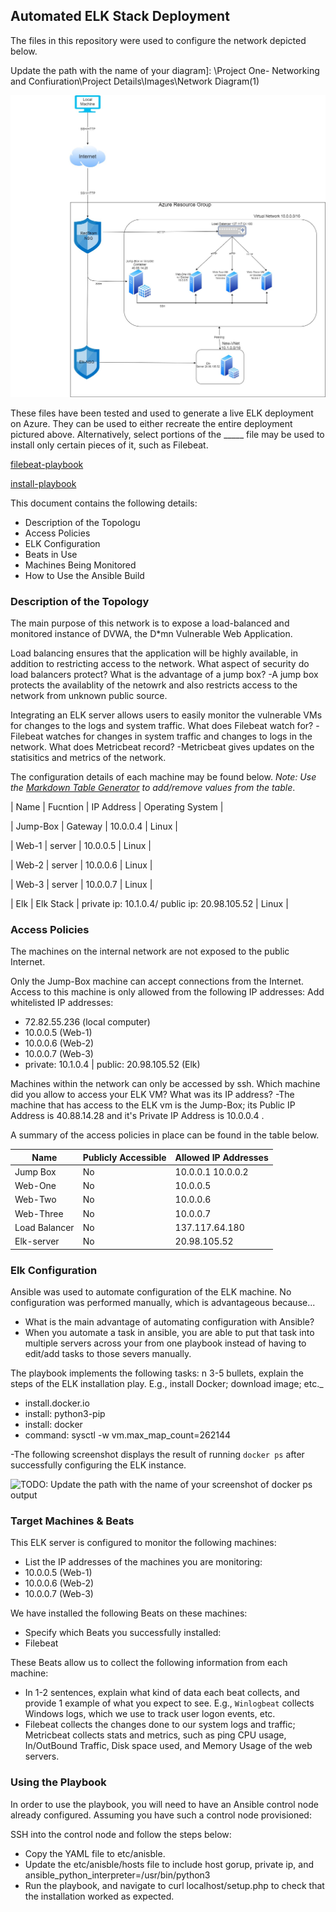 ## Automated ELK Stack Deployment

The files in this repository were used to configure the network depicted below.

Update the path with the name of your diagram]: \Project One- Networking and Confiuration\Project Details\Images\Network Diagram(1)

![image](https://github.com/joshuayyoung/Project-One-Elk-Configuration/blob/28c371038e484a12df4cf5afd6eb5cecbe8689d6/diagram/networkdiagram.jpg.jpg)

These files have been tested and used to generate a live ELK deployment on Azure. They can be used to either recreate the entire deployment pictured above. Alternatively, select portions of the _____ file may be used to install only certain pieces of it, such as Filebeat.
		
[filebeat-playbook](ansible/filebeat.yml.txt)
    		
[install-playbook](ansible/install-elk.yml.txt)

This document contains the following details:
- Description of the Topologu
- Access Policies
- ELK Configuration
- Beats in Use
- Machines Being Monitored
- How to Use the Ansible Build


### Description of the Topology

The main purpose of this network is to expose a load-balanced and monitored instance of DVWA, the D*mn Vulnerable Web Application.

Load balancing ensures that the application will be highly available, in addition to restricting access to the network.
What aspect of security do load balancers protect? What is the advantage of a jump box? 
-A jump box protects the availablity of the netowrk and also restricts access to the network from unknown public source.

Integrating an ELK server allows users to easily monitor the vulnerable VMs for changes to the logs and system traffic.
What does Filebeat watch for? 
-Filebeat watches for changes in system traffic and changes to logs in the network.
What does Metricbeat record?
-Metricbeat gives updates on the statisitics and metrics of the network.

The configuration details of each machine may be found below.
_Note: Use the [Markdown Table Generator](http://www.tablesgenerator.com/markdown_tables) to add/remove values from the table_.

| Name     | Fucntion | IP Address              | Operating System |

| Jump-Box | Gateway  | 10.0.0.4                | Linux         |

| Web-1    | server   | 10.0.0.5                | Linux          |

| Web-2    | server   | 10.0.0.6                | Linux          |

| Web-3    | server   | 10.0.0.7                | Linux         |

| Elk      | Elk Stack  | private ip: 10.1.0.4/  public ip: 20.98.105.52    | Linux          |

### Access Policies

The machines on the internal network are not exposed to the public Internet. 

Only the Jump-Box machine can accept connections from the Internet. Access to this machine is only allowed from the following IP addresses:
Add whitelisted IP addresses:
- 72.82.55.236 (local computer)
- 10.0.0.5 (Web-1)             
- 10.0.0.6 (Web-2)              
- 10.0.0.7 (Web-3)
- private: 10.1.0.4 | public: 20.98.105.52 (Elk)

Machines within the network can only be accessed by ssh.
 Which machine did you allow to access your ELK VM? What was its IP address?
 -The machine that has access to the ELK vm is the Jump-Box; its Public IP Address is 40.88.14.28 and it's Private IP Address is 10.0.0.4 .

A summary of the access policies in place can be found in the table below.

| Name     | Publicly Accessible | Allowed IP Addresses |
|----------|---------------------|----------------------|
| Jump Box | No              | 10.0.0.1 10.0.0.2    |
| Web-One        | No                    |   10.0.0.5                   |
| Web-Two         |  No                   |    10.0.0.6                 |
| Web-Three        |  No                   |   10.0.0.7                   |
| Load Balancer      |  No                   |  137.117.64.180                    | 
|  Elk-server        |  No                   |   20.98.105.52                   |

### Elk Configuration

Ansible was used to automate configuration of the ELK machine. No configuration was performed manually, which is advantageous because...
- What is the main advantage of automating configuration with Ansible?
- When you automate a task in ansible, you are able to put that task into multiple servers across your from one playbook instead of having to edit/add tasks to those severs manually.

The playbook implements the following tasks:
n 3-5 bullets, explain the steps of the ELK installation play. E.g., install Docker; download image; etc._
- install.docker.io
- install: python3-pip
- install: docker
- command: sysctl -w vm.max_map_count=262144

-The following screenshot displays the result of running `docker ps` after successfully configuring the ELK instance.

![TODO: Update the path with the name of your screenshot of docker ps output](Images/docker_ps_output.png)

### Target Machines & Beats
This ELK server is configured to monitor the following machines:
- List the IP addresses of the machines you are monitoring:
- 10.0.0.5 (Web-1)             
- 10.0.0.6 (Web-2)              
- 10.0.0.7 (Web-3)

We have installed the following Beats on these machines:
- Specify which Beats you successfully installed:
- Filebeat

These Beats allow us to collect the following information from each machine:
- In 1-2 sentences, explain what kind of data each beat collects, and provide 1 example of what you expect to see. E.g., `Winlogbeat` collects Windows logs, which we use to track user logon events, etc.
- Filebeat collects the changes done to our system logs and traffic; Metricbeat collects stats and metrics, such as ping CPU usage, In/OutBound Traffic, Disk space used, and Memory Usage of the web servers.

### Using the Playbook
In order to use the playbook, you will need to have an Ansible control node already configured. Assuming you have such a control node provisioned: 

SSH into the control node and follow the steps below:
- Copy the YAML file to etc/anisble.
- Update the etc/anisble/hosts file to include host gorup, private ip, and ansible_python_interpreter=/usr/bin/python3
- Run the playbook, and navigate to curl localhost/setup.php to check that the installation worked as expected. 
